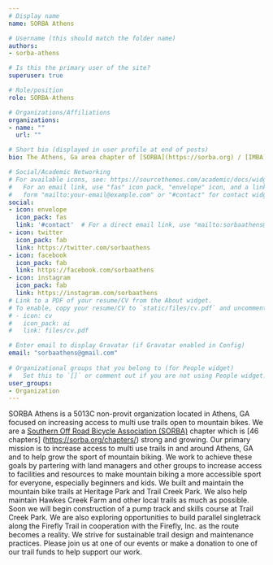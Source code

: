```yaml
---
# Display name
name: SORBA Athens

# Username (this should match the folder name)
authors:
- sorba-athens

# Is this the primary user of the site?
superuser: true

# Role/position
role: SORBA-Athens

# Organizations/Affiliations
organizations:
- name: ""
  url: ""

# Short bio (displayed in user profile at end of posts)
bio: The Athens, Ga area chapter of [SORBA](https://sorba.org) / [IMBA](https://www.imba.com/).

# Social/Academic Networking
# For available icons, see: https://sourcethemes.com/academic/docs/widgets/#icons
#   For an email link, use "fas" icon pack, "envelope" icon, and a link in the
#   form "mailto:your-email@example.com" or "#contact" for contact widget.
social:
- icon: envelope
  icon_pack: fas
  link: '#contact'  # For a direct email link, use "mailto:sorbaathens@gmail.com".
- icon: twitter
  icon_pack: fab
  link: https://twitter.com/sorbaathens
- icon: facebook
  icon_pack: fab
  link: https://facebook.com/sorbaathens
- icon: instagram
  icon_pack: fab
  link: https://instagram.com/sorbaathens
# Link to a PDF of your resume/CV from the About widget.
# To enable, copy your resume/CV to `static/files/cv.pdf` and uncomment the lines below.  
# - icon: cv
#   icon_pack: ai
#   link: files/cv.pdf

# Enter email to display Gravatar (if Gravatar enabled in Config)
email: "sorbaathens@gmail.com"
  
# Organizational groups that you belong to (for People widget)
#   Set this to `[]` or comment out if you are not using People widget.  
user_groups:
- Organization
---
```


SORBA Athens is a 5013C non-provit organization located in Athens, GA focused on increasing access to multi use trails open to mountain bikes. We are a [Southern Off Road Bicycle Association (SORBA)](https://sorba.org) chapter which is [46 chapters] (https://sorba.org/chapters/) strong and growing. Our primary mission is to increase access to multi use trails in and around Athens, GA and to help grow the sport of mountain biking. We work to achieve these goals by partering with land managers and other groups to increase access to facilities and resources to make mountain biking a more accessible sport for everyone, especially beginners and kids. We built and maintain the mountain bike trails at Heritage Park and Trail Creek Park. We also help maintain Hawkes Creek Farm and other local trails as much as possible. Soon we will begin construction of a pump track and skills course at Trail Creek Park. We are also exploring opportunities to build parallel singletrack along the Firefly Trail in cooperation with the Firefly, Inc. as the route becomes a reality. We strive for sustainable trail design and maintenance practices. Please join us at one of our events or make a donation to one of our trail funds to help support our work.

